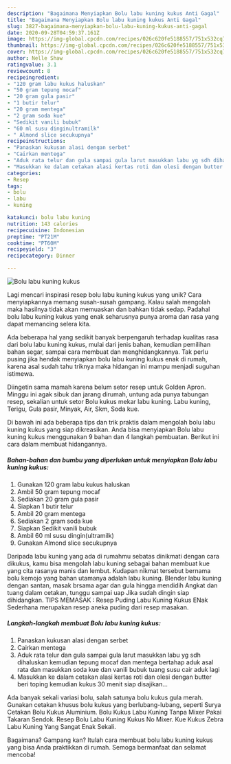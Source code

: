 ```yaml
---
description: "Bagaimana Menyiapkan Bolu labu kuning kukus Anti Gagal"
title: "Bagaimana Menyiapkan Bolu labu kuning kukus Anti Gagal"
slug: 3827-bagaimana-menyiapkan-bolu-labu-kuning-kukus-anti-gagal
date: 2020-09-28T04:59:37.161Z
image: https://img-global.cpcdn.com/recipes/026c620fe5188557/751x532cq70/bolu-labu-kuning-kukus-foto-resep-utama.jpg
thumbnail: https://img-global.cpcdn.com/recipes/026c620fe5188557/751x532cq70/bolu-labu-kuning-kukus-foto-resep-utama.jpg
cover: https://img-global.cpcdn.com/recipes/026c620fe5188557/751x532cq70/bolu-labu-kuning-kukus-foto-resep-utama.jpg
author: Nelle Shaw
ratingvalue: 3.1
reviewcount: 8
recipeingredient:
- "120 gram labu kukus haluskan"
- "50 gram tepung mocaf"
- "20 gram gula pasir"
- "1 butir telur"
- "20 gram mentega"
- "2 gram soda kue"
- "Sedikit vanili bubuk"
- "60 ml susu dinginultramilk"
- " Almond slice secukupnya"
recipeinstructions:
- "Panaskan kukusan alasi dengan serbet"
- "Cairkan mentega"
- "Aduk rata telur dan gula sampai gula larut masukkan labu yg sdh dihaluskan kemudian tepung mocaf dan mentega bertahap aduk asal rata dan masukkan soda kue dan vanili bubuk tuang susu cair aduk lagi"
- "Masukkan ke dalam cetakan alasi kertas roti dan olesi dengan butter beri toping kemudian kukus 30 menit siap disajikan..."
categories:
- Resep
tags:
- bolu
- labu
- kuning

katakunci: bolu labu kuning 
nutrition: 143 calories
recipecuisine: Indonesian
preptime: "PT21M"
cooktime: "PT60M"
recipeyield: "3"
recipecategory: Dinner

---
```



![Bolu labu kuning kukus](https://img-global.cpcdn.com/recipes/026c620fe5188557/751x532cq70/bolu-labu-kuning-kukus-foto-resep-utama.jpg)

Lagi mencari inspirasi resep bolu labu kuning kukus yang unik? Cara menyiapkannya memang susah-susah gampang. Kalau salah mengolah maka hasilnya tidak akan memuaskan dan bahkan tidak sedap. Padahal bolu labu kuning kukus yang enak seharusnya punya aroma dan rasa yang dapat memancing selera kita.

Ada beberapa hal yang sedikit banyak berpengaruh terhadap kualitas rasa dari bolu labu kuning kukus, mulai dari jenis bahan, kemudian pemilihan bahan segar, sampai cara membuat dan menghidangkannya. Tak perlu pusing jika hendak menyiapkan bolu labu kuning kukus enak di rumah, karena asal sudah tahu triknya maka hidangan ini mampu menjadi suguhan istimewa.

Diingetin sama mamah karena belum setor resep untuk Golden Apron. Minggu ini agak sibuk dan jarang dirumah, untung ada punya tabungan resep, sekalian untuk setor Bolu kukus mekar labu kuning. Labu kuning, Terigu, Gula pasir, Minyak, Air, Skm, Soda kue.


Di bawah ini ada beberapa tips dan trik praktis dalam mengolah bolu labu kuning kukus yang siap dikreasikan. Anda bisa menyiapkan Bolu labu kuning kukus menggunakan 9 bahan dan 4 langkah pembuatan. Berikut ini cara dalam membuat hidangannya.

<!--inarticleads1-->

##### Bahan-bahan dan bumbu yang diperlukan untuk menyiapkan Bolu labu kuning kukus:

1. Gunakan 120 gram labu kukus haluskan
1. Ambil 50 gram tepung mocaf
1. Sediakan 20 gram gula pasir
1. Siapkan 1 butir telur
1. Ambil 20 gram mentega
1. Sediakan 2 gram soda kue
1. Siapkan Sedikit vanili bubuk
1. Ambil 60 ml susu dingin(ultramilk)
1. Gunakan  Almond slice secukupnya


Daripada labu kuning yang ada di rumahmu sebatas dinikmati dengan cara dikukus, kamu bisa mengolah labu kuning sebagai bahan membuat kue yang cita rasanya manis dan lembut. Kudapan nikmat tersebut bernama bolu kemojo yang bahan utamanya adalah labu kuning. Blender labu kuning dengan santan, masak brsama agar dan gula hingga mendidih Angkat dan tuang dalam cetakan, tunggu sampai uap Jika sudah dingin siap dihidangkan. TIPS MEMASAK : Resep Puding Labu Kuning Kukus ENak Sederhana merupakan resep aneka puding dari resep masakan. 

<!--inarticleads2-->

##### Langkah-langkah membuat Bolu labu kuning kukus:

1. Panaskan kukusan alasi dengan serbet
1. Cairkan mentega
1. Aduk rata telur dan gula sampai gula larut masukkan labu yg sdh dihaluskan kemudian tepung mocaf dan mentega bertahap aduk asal rata dan masukkan soda kue dan vanili bubuk tuang susu cair aduk lagi
1. Masukkan ke dalam cetakan alasi kertas roti dan olesi dengan butter beri toping kemudian kukus 30 menit siap disajikan...


Ada banyak sekali variasi bolu, salah satunya bolu kukus gula merah. Gunakan cetakan khusus bolu kukus yang berlubang-lubang, seperti Surya Cetakan Bolu Kukus Aluminium. Bolu Kukus Labu Kuning Tanpa Mixer Pakai Takaran Sendok. Resep Bolu Labu Kuning Kukus No Mixer. Kue Kukus Zebra Labu Kuning Yang Sangat Enak Sekali. 

Bagaimana? Gampang kan? Itulah cara membuat bolu labu kuning kukus yang bisa Anda praktikkan di rumah. Semoga bermanfaat dan selamat mencoba!
